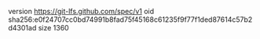 version https://git-lfs.github.com/spec/v1
oid sha256:e0f24707cc0bd74991b8fad75f45168c61235f9f77f1ded87614c57b2d4301ad
size 1360
